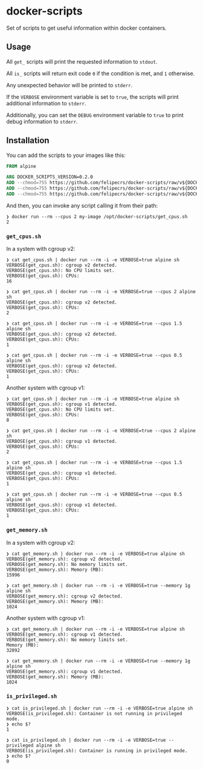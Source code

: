 # docker-scripts

Set of scripts to get useful information within docker containers.

## Usage

All `get_` scripts will print the requested information to `stdout`.

All `is_` scripts will return exit code `0` if the condition is met, and `1` otherwise.

Any unexpected behavior will be printed to `stderr`.

If the `VERBOSE` environment variable is set to `true`, the scripts will print additional information to `stderr`.

Additionally, you can set the `DEBUG` environment variable to `true` to print debug information to `stderr`.

## Installation

You can add the scripts to your images like this:

```Dockerfile
FROM alpine

ARG DOCKER_SCRIPTS_VERSION=0.2.0
ADD --chmod=755 https://github.com/felipecrs/docker-scripts/raw/v${DOCKER_SCRIPTS_VERSION}/get_cpus.sh /opt/docker-scripts/
ADD --chmod=755 https://github.com/felipecrs/docker-scripts/raw/v${DOCKER_SCRIPTS_VERSION}/get_memory.sh /opt/docker-scripts/
ADD --chmod=755 https://github.com/felipecrs/docker-scripts/raw/v${DOCKER_SCRIPTS_VERSION}/is_privileged.sh /opt/docker-scripts/
```

And then, you can invoke any script calling it from their path:

```console
❯ docker run --rm --cpus 2 my-image /opt/docker-scripts/get_cpus.sh
2
```

### `get_cpus.sh`

In a system with cgroup v2:

```console
❯ cat get_cpus.sh | docker run --rm -i -e VERBOSE=true alpine sh
VERBOSE(get_cpus.sh): cgroup v2 detected.
VERBOSE(get_cpus.sh): No CPU limits set.
VERBOSE(get_cpus.sh): CPUs:
16

❯ cat get_cpus.sh | docker run --rm -i -e VERBOSE=true --cpus 2 alpine sh
VERBOSE(get_cpus.sh): cgroup v2 detected.
VERBOSE(get_cpus.sh): CPUs:
2

❯ cat get_cpus.sh | docker run --rm -i -e VERBOSE=true --cpus 1.5 alpine sh
VERBOSE(get_cpus.sh): cgroup v2 detected.
VERBOSE(get_cpus.sh): CPUs:
1

❯ cat get_cpus.sh | docker run --rm -i -e VERBOSE=true --cpus 0.5 alpine sh
VERBOSE(get_cpus.sh): cgroup v2 detected.
VERBOSE(get_cpus.sh): CPUs:
1
```

Another system with cgroup v1:

```console
❯ cat get_cpus.sh | docker run --rm -i -e VERBOSE=true alpine sh
VERBOSE(get_cpus.sh): cgroup v1 detected.
VERBOSE(get_cpus.sh): No CPU limits set.
VERBOSE(get_cpus.sh): CPUs:
8

❯ cat get_cpus.sh | docker run --rm -i -e VERBOSE=true --cpus 2 alpine sh
VERBOSE(get_cpus.sh): cgroup v1 detected.
VERBOSE(get_cpus.sh): CPUs:
2

❯ cat get_cpus.sh | docker run --rm -i -e VERBOSE=true --cpus 1.5 alpine sh
VERBOSE(get_cpus.sh): cgroup v1 detected.
VERBOSE(get_cpus.sh): CPUs:
1

❯ cat get_cpus.sh | docker run --rm -i -e VERBOSE=true --cpus 0.5 alpine sh
VERBOSE(get_cpus.sh): cgroup v1 detected.
VERBOSE(get_cpus.sh): CPUs:
1
```

### `get_memory.sh`

In a system with cgroup v2:

```console
❯ cat get_memory.sh | docker run --rm -i -e VERBOSE=true alpine sh
VERBOSE(get_memory.sh): cgroup v2 detected.
VERBOSE(get_memory.sh): No memory limits set.
VERBOSE(get_memory.sh): Memory (MB):
15996

❯ cat get_memory.sh | docker run --rm -i -e VERBOSE=true --memory 1g alpine sh
VERBOSE(get_memory.sh): cgroup v2 detected.
VERBOSE(get_memory.sh): Memory (MB):
1024
```

Another system with cgroup v1:

```console
❯ cat get_memory.sh | docker run --rm -i -e VERBOSE=true alpine sh
VERBOSE(get_memory.sh): cgroup v1 detected.
VERBOSE(get_memory.sh): No memory limits set.
Memory (MB):
32092

❯ cat get_memory.sh | docker run --rm -i -e VERBOSE=true --memory 1g alpine sh
VERBOSE(get_memory.sh): cgroup v1 detected.
VERBOSE(get_memory.sh): Memory (MB):
1024
```

### `is_privileged.sh`

```console
❯ cat is_privileged.sh | docker run --rm -i -e VERBOSE=true alpine sh
VERBOSE(is_privileged.sh): Container is not running in privileged mode.
❯ echo $?
1

❯ cat is_privileged.sh | docker run --rm -i -e VERBOSE=true --privileged alpine sh
VERBOSE(is_privileged.sh): Container is running in privileged mode.
❯ echo $?
0
```
